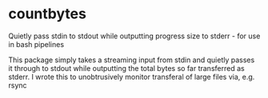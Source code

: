 # countbytes
Quietly pass stdin to stdout while outputting progress size to stderr - for use in bash pipelines

This package simply takes a streaming input from stdin and quietly 
passes it through to stdout while outputting the total bytes so far 
transferred as stderr. I wrote this to unobtrusively monitor 
transferal of large files via, e.g. rsync 
